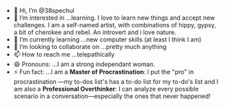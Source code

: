 - 👋 Hi, I’m @38spechul
- 👀 I’m interested in ...learning. I love to learn new things and accept new challenges. I am a self-named artist, with combinations of hippy, gypsy, a bit of cherokee and rebel. An introvert and i love nature.
- 🌱 I’m currently learning ...new computer skills (at least I think I am)
- 💞️ I’m looking to collaborate on ...pretty much anything
- 📫 How to reach me ...telepathically 
- 😄 Pronouns: ...I am a strong independant woman. 
- ⚡ Fun fact: ...I am a **Master of Procrastination**: I put the "pro" in procrastination —my to-dos list's has a to-do list for my to-do's list and I am also a **Professional Overthinker**: I can analyze every possible scenario in a conversation—especially the ones that never happened!


<!---
38spechul/38spechul is a ✨ special ✨ repository because its `README.md` (this file) appears on your GitHub profile.
You can click the Preview link to take a look at your changes.
--->
